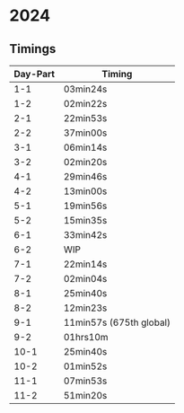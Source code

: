 # 2024

## Timings
| Day-Part | Timing | 
|----------|--------| 
| 1-1  |  03min24s  |  
| 1-2  |  02min22s  |  
| 2-1  |  22min53s  |  
| 2-2  |  37min00s  |  
| 3-1  |  06min14s  |  
| 3-2  |  02min20s  |  
| 4-1  |  29min46s  |  
| 4-2  |  13min00s  |  
| 5-1  |  19min56s  |  
| 5-2  |  15min35s  |  
| 6-1  |  33min42s  |  
| 6-2  |  WIP  |  
| 7-1  |  22min14s  |  
| 7-2  |  02min04s  |  
| 8-1  |  25min40s  |  
| 8-2  |  12min23s  |  
| 9-1  |  11min57s (675th global)  |  
| 9-2  |  01hrs10m  |  
| 10-1 |  25min40s  |  
| 10-2 |  01min52s  |  
| 11-1 |  07min53s  |
| 11-2 |  51min20s  |